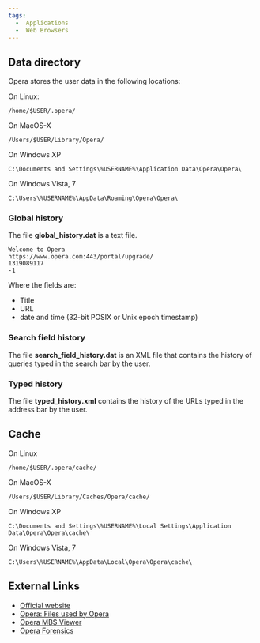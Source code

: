 ```yaml
---
tags:
  -  Applications
  -  Web Browsers
---
```

## Data directory

Opera stores the user data in the following locations:

On Linux:

    /home/$USER/.opera/

On MacOS-X

    /Users/$USER/Library/Opera/

On Windows XP

    C:\Documents and Settings\%USERNAME%\Application Data\Opera\Opera\

On Windows Vista, 7

    C:\Users\%USERNAME%\AppData\Roaming\Opera\Opera\

### Global history

The file **global_history.dat** is a text file.

    Welcome to Opera
    https://www.opera.com:443/portal/upgrade/
    1319089117
    -1

Where the fields are:

- Title
- URL
- date and time (32-bit POSIX or Unix epoch timestamp)

### Search field history

The file **search_field_history.dat** is an XML file that contains the
history of queries typed in the search bar by the user.

### Typed history

The file **typed_history.xml** contains the history of the URLs typed in
the address bar by the user.

## Cache

On Linux

    /home/$USER/.opera/cache/

On MacOS-X

    /Users/$USER/Library/Caches/Opera/cache/

On Windows XP

    C:\Documents and Settings\%USERNAME%\Local Settings\Application Data\Opera\Opera\cache\

On Windows Vista, 7

    C:\Users\%USERNAME%\AppData\Local\Opera\Opera\cache\

## External Links

- [Official website](https://www.opera.com:443/)
- [Opera: Files used by Opera](https://www.opera.com:443/docs/operafiles/)
- [Opera MBS Viewer](https://www.freeviewer.org/mbs/)
- [Opera
  Forensics](https://www.mailxaminer.com/blog/opera-mailbox-forensics/)
